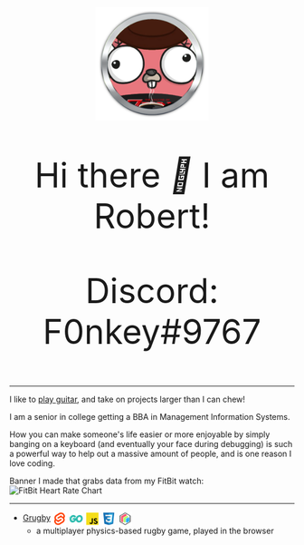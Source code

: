 <p align="center">
  <img align="center" title="What a handsome young man" alt="profile picture in a metal border" src="https://github.com/f0nkey/f0nkey/blob/main/gopher-circled.png?raw=true" width="200" height="200" />
</p>
<p align="center" style="font-size:60px">Hi there <i title="Hey there buddy!">👋</i> I am Robert!

<p align="center" style="font-size:60px">Discord: F0nkey#9767</p>


<hr>

I like to [play guitar](https://streamable.com/a4v302), and take on projects larger than I can chew!

I am a senior in college getting a BBA in Management Information Systems.

How you can make someone's life easier or more enjoyable by simply banging on a keyboard (and eventually your face during debugging) is such a powerful way to help out a massive amount of people, and is one reason I love coding.

Banner I made that grabs data from my FitBit watch:
![FitBit Heart Rate Chart](http://ec2-3-212-43-193.compute-1.amazonaws.com:8090/stats.svg)

<hr>

- [Grugby](http://imminentsl.com:8700/) <img align="center" alt="Svelte" title="Svelte Framework" src="https://raw.githubusercontent.com/vscode-icons/vscode-icons/1120bad531c928642d2ee49942be079a9fb0519b/icons/file_type_svelte.svg" width="25" height="25" /> <img align="center" alt="Golang" title="Golang" src="https://raw.githubusercontent.com/vscode-icons/vscode-icons/1120bad531c928642d2ee49942be079a9fb0519b/icons/file_type_go_aqua.svg" width="25" height="25" /> <img align="center" alt="Javascript" title="Javascript" src="https://raw.githubusercontent.com/vscode-icons/vscode-icons/1120bad531c928642d2ee49942be079a9fb0519b/icons/file_type_js_official.svg" width="25" height="25" /> <img align="center" alt="CSS" title="CSS" src="https://raw.githubusercontent.com/vscode-icons/vscode-icons/1120bad531c928642d2ee49942be079a9fb0519b/icons/file_type_css.svg" width="25" height="25" /> <img align="center" alt="Protobuf" title="Protobuf" src="https://raw.githubusercontent.com/vscode-icons/vscode-icons/1120bad531c928642d2ee49942be079a9fb0519b/icons/file_type_protobuf.svg" width="25" height="25" />
  - a multiplayer physics-based rugby game, played in the browser
 
